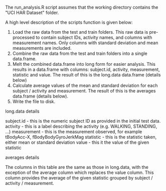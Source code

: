 The run_analysis.R script assumes that the working directory contains the "UCI HAR Dataset" folder.

A high level description of the scripts function is given below:

1. Load the raw data from the test and train folders. This raw data is pre-processed to contain subject IDs, activity names, and columns with measurement names. Only columns with standard deviation and mean measurements are included.
2. Combine the raw data from the test and train folders into a single data.frame.
3. Melt the combined data.frame into long form for easier analysis. This results in a data.frame with columns: subject.id, activity, measurement, statistic and value. The result of this is the long.data data.frame (details below)
4. Calculate average values of the mean and standard deviation for each subject / activity and measurement. The result of this is the averages data.frame (details below).
5. Write the file to disk.

long.data details

subject.id  - this is the numeric subject ID as provided in the initial test data.
activity    - this is a label describing the activity (e.g. WALKING, STANDING, ...)
measurement - this is the measurement observed, for example tBodyAcc-X, fBodyBodyGyroJerkMag
statistic   - this is the statistic taken, either mean or standard deviation
value       - this it the value of the given statistic

averages details

The columns in this table are the same as those in long.data, with the exception of the average column which replaces the value column. This column provides the average of the given statistic grouped by subject / activity / measurement.
